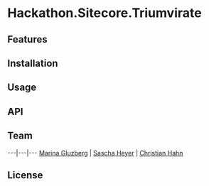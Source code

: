 # Hackathon.Sitecore.Triumvirate

## Features

## Installation

## Usage

## API

## Team

---|---|---
[Marina Gluzberg](https://github.com/Gluzberg) | [Sascha Heyer](http://blog.saschaheyer.de) | [Christian Hahn](https://hachweb.wordpress.com)

## License 